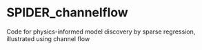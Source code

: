 # SPIDER_channelflow
Code for physics-informed model discovery by sparse regression, illustrated using channel flow
